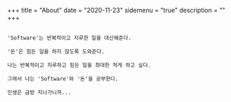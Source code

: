 +++
title = "About"
date = "2020-11-23"
sidemenu = "true"
description = ""
+++

```

'Software'는 반복적이고 지루한 일을 대신해준다.

'돈'은 힘든 일을 하지 않도록 도와준다.

나는 반복적이고 지루하고 힘든 일을 최대한 적게 하고 싶다.

그래서 나는 'Software'와 '돈'을 공부한다.

인생은 금방 지나가니까...

```
